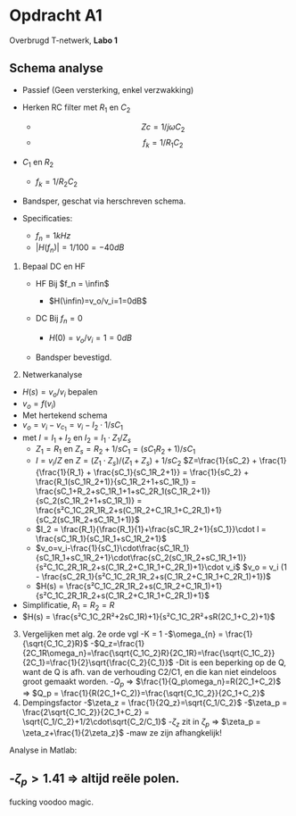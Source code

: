# Opdracht A1

Overbrugd T-netwerk, **Labo 1**

## Schema analyse

- Passief (Geen versterking, enkel verzwakking)

- Herken RC filter met $R_1$ en $C_2$
  - $$Zc = 1 / j\omega C_2$$
  - $$f_k = 1/R_1C_2$$

- $C_1$ en $R_2$
  - $f_k = 1/R_2C_2$

- Bandsper, geschat via herschreven schema.

- Specificaties:
  - $f_n = 1kHz$
  - $|H(f_n)|=1/100=-40dB$

1. Bepaal DC en HF
    - HF Bij $f_n = \infin$
      - $H(\infin)=v_o/v_i=1=0dB$

    - DC Bij $f_n=0$
      - $H(0)=v_o/v_i=1=0dB$

    - Bandsper bevestigd.
2. Netwerkanalyse

  - $H(s)=v_o/v_i$ bepalen
  - $v_o = f(v_i)$
  - Met hertekend schema
  - $v_o=v_i-v_{c_1}=v_i-I_2\cdot1/sC_1$
  - met $I=I_1+I_2$ en $I_2=I_1\cdot Z_1/Z_s$
    - $Z_1 = R_1$ en $Z_s = R_2 + 1/sC_1 = (sC_1R_2+1)/sC_1$
    - $I=v_i/Z$ en $Z=(Z_1 \cdot Z_s)/(Z_1 + Z_s)+1/sC_2$
      $Z=\frac{1}{sC_2} + \frac{1}{\frac{1}{R_1} + \frac{sC_1}{sC_1R_2+1}} = \frac{1}{sC_2} + \frac{R_1(sC_1R_2+1)}{sC_1R_2+1+sC_1R_1} = \frac{sC_1+R_2+sC_1R_1+1+sC_2R_1(sC_1R_2+1)}{sC_2(sC_1R_2+1+sC_1R_1)} = \frac{s²C_1C_2R_1R_2+s(C_1R_2+C_1R_1+C_2R_1)+1}{sC_2(sC_1R_2+sC_1R_1+1)}$
    - $I_2 = \frac{R_1}{\frac{R_1}{1}+\frac{sC_1R_2+1}{sC_1}}\cdot I = \frac{sC_1R_1}{sC_1R_1+sC_1R_2+1}$
    - $v_o=v_i-\frac{1}{sC_1}\cdot\frac{sC_1R_1}{sC_1R_1+sC_1R_2+1}\cdot\frac{sC_2(sC_1R_2+sC_1R_1+1)}{s²C_1C_2R_1R_2+s(C_1R_2+C_1R_1+C_2R_1)+1}\cdot v_i$
      $v_o = v_i (1 - \frac{sC_2R_1}{s²C_1C_2R_1R_2+s(C_1R_2+C_1R_1+C_2R_1)+1})$
    - $H(s) = \frac{s²C_1C_2R_1R_2+s(C_1R_2+C_1R_1)+1}{s²C_1C_2R_1R_2+s(C_1R_2+C_1R_1+C_2R_1)+1}$
  - Simplificatie, $R_1=R_2=R$
  - $H(s) = \frac{s²C_1C_2R²+2sC_1R)+1}{s²C_1C_2R²+sR(2C_1+C_2)+1}$
3. Vergelijken met alg. 2e orde vgl
    -K = 1
    -$\omega_{n} = \frac{1}{\sqrt{C_1C_2}R}$
    -$Q_z=\frac{1}{2C_1R\omega_n}=\frac{\sqrt{C_1C_2}R}{2C_1R}=\frac{\sqrt{C_1C_2}}{2C_1}=\frac{1}{2}\sqrt{\frac{C_2}{C_1}}$
     -Dit is een beperking op de Q, want de Q is afh. van de verhouding C2/C1, en die kan niet eindeloos groot gemaakt worden.
    -$Q_p$ => $\frac{1}{Q_p\omega_n}=R(2C_1+C_2)$ => $Q_p = \frac{1}{R(2C_1+C_2)}=\frac{\sqrt{C_1C_2}}{2C_1+C_2}$
4. Dempingsfactor
    -$\zeta_z = \frac{1}{2Q_z}=\sqrt{C_1/C_2}$
    -$\zeta_p = \frac{2\sqrt{C_1C_2}}{2C_1+C_2} = \sqrt{C_1/C_2}+1/2\cdot\sqrt{C_2/C_1}$
    -$\zeta_z$ zit in $\zeta_p$ => $\zeta_p = \zeta_z+\frac{1}{2\zeta_z}$ 
     -maw ze zijn afhangkelijk! 


Analyse in Matlab:

-$\zeta_p > 1.41$ => altijd reële polen.
-

fucking voodoo magic.





